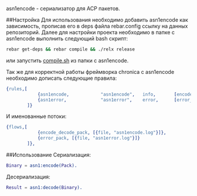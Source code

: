 asn1encode - сериализатор для ACP пакетов.

##Настройка
Для использования необходимо добавить asn1encode как зависимость, прописав его в deps файла rebar.config ссылку на данных репозиторий.
Далее для настройки проекта необходимо в папке с asn1encode выполнить следующий bash скрипт:

```bash
rebar get-deps && rebar compile && ./relx release
```
или запустить [compile.sh](https://github.com/borisbochkaryov/asn1encode/complite.sh) из папки с asn1encode.

Так же для корректной работы фреймворка chronica с asn1encode необходимо дописать следующие правила:
```erlang
{rules,[
            {asn1encode,            "asn1encode",   info,       [encode_decode_pack], on},
            {asn1error,             "asn1error",    error,      [error_pack], on}
        ]}
```

И именованные потоки:
```erlang
{flows,[
            {encode_decode_pack, [{file, "asn1encode.log"}]},
            {error_pack, [{file, "asn1error.log"}]}
        ]},
```

##Использование
Сериализация:
```erlang
Binary = asn1:encode(Pack).
```

Десериализация:
```erlang
Result = asn1:decode(Binary).
```